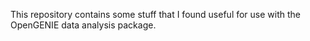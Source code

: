 This repository contains some stuff that I found useful for use with the OpenGENIE data analysis package.
